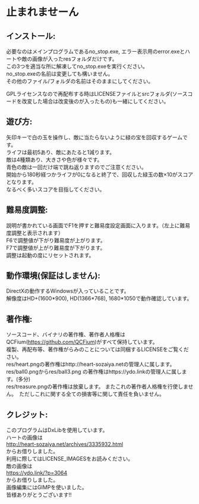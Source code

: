 # 止まれませーん

## インストール:  
必要なのはメインプログラムであるno_stop.exe, エラー表示用のerror.exeとハートや敵の画像が入ったresフォルダだけです。  
この3つを適当な所に解凍してno_stop.exeを実行ください。  
no_stop.exeの名前は変更しても構いません。  
その他のファイル/フォルダの名前はそのままにしてください。  

GPLライセンスなので再配布する時はLICENSEファイルとsrcフォルダ(ソースコードを改変した場合は改変後のが入ったもの)も一緒にしてください。  

## 遊び方:  
矢印キーで白の玉を操作し、敵に当たらないように緑の宝を回収するゲームです。  
ライフは最初5あり、敵にあたると1減ります。  
敵は4種類あり、大きさや色が様々です。  
青色の敵は一回だけ端で跳ね返りますのでご注意ください。  
開始から180秒経つかライフが0になると終了で、回収した緑玉の数×10がスコアとなります。  
なるべく多いスコアを目指してください。  

## 難易度調整:  
説明が書かれている画面でF1を押すと難易度設定画面に入ります。（左上に難易度調整と表示されます）  
F6で調整値が下がり難易度が上がります。  
F7で調整値が上がり難易度が下がります。  
調整は起動の度にリセットされます。  

## 動作環境(保証はしません):  
DirectXの動作するWindowsが入っていることです。  
解像度はHD+(1600\*900), HD(1366\*768), 1680\*1050で動作確認しています。  

## 著作権:  
ソースコード、バイナリの著作権、著作者人格権はQCFium(https://github.com/QCFium)がすべて保持しています。  
複製、再配布等、著作権がらみのことについては同梱するLICENSEをご覧ください。  
res/heart.pngの著作権はhttp://heart-sozaiya.netの管理人に属します。  
res/ball0.pngからres/ball3.png の著作権はhttps://ydo.linkの管理人に属します。(多分)  
res/treasure.pngの著作権は放棄します。 またこれの著作者人格権を行使しません。　ただしこれに関する全ての損害等に関して責任を負いません。  

## クレジット:  
このプログラムはDxLibを使用しています。  
ハートの画像は  
http://heart-sozaiya.net/archives/3335932.html  
からお借りしました。  
利用に際してはLICENSE_IMAGESをお読みください。  
敵の画像は  
https://ydo.link/?p=3064  
からお借りしました。  
画像編集にはGIMPを使いました。  
皆様ありがとうございます!!  
